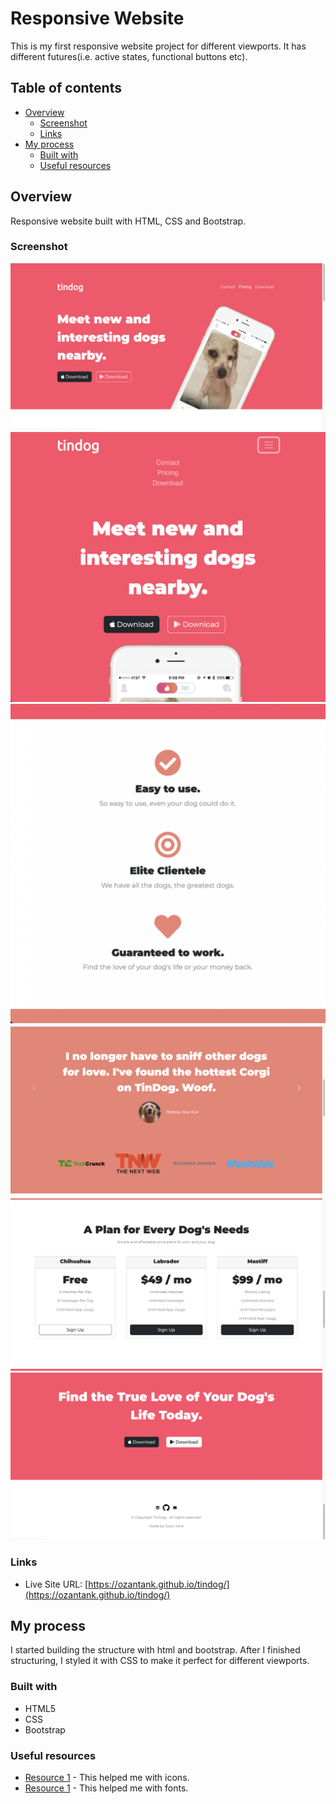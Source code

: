 # Responsive Website 

This is my first responsive website project for different viewports. It has different futures(i.e. active states, functional buttons etc).

## Table of contents

- [Overview](#overview)
  - [Screenshot](#screenshot)
  - [Links](#links)
- [My process](#my-process)
  - [Built with](#built-with)
  - [Useful resources](#useful-resources)



## Overview

Responsive website built with HTML, CSS and Bootstrap.

### Screenshot

![HOME PAGE](images/td-home.png)
![RESPONSIVE](images/td-responsive.png)
![RESPONSIVE](images/td-responsive2.png)
![CAROUSEL](images/td-carousel.png)
![CARDS](images/td-cardgroup.png)
![PSEUDO](images/td-pseudo.png)

### Links

- Live Site URL: [https://ozantank.github.io/tindog/](https://ozantank.github.io/tindog/)

## My process

I started building the structure with html and bootstrap. After I finished structuring, I styled it with CSS
to make it perfect for different viewports.

### Built with

- HTML5 
- CSS 
- Bootstrap

### Useful resources

- [Resource 1](https://fontawesome.com/) - This helped me with icons.
- [Resource 1](https://fonts.google.com/) - This helped me with fonts. 


